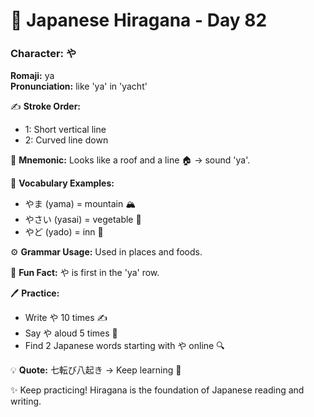 # 📖 Japanese Hiragana - Day 82

### Character: や  
**Romaji:** ya  
**Pronunciation:** like 'ya' in 'yacht'  

✍️ **Stroke Order:**  
- 1: Short vertical line
- 2: Curved line down

📝 **Mnemonic:** Looks like a roof and a line 🏠 → sound 'ya'.  

📌 **Vocabulary Examples:**  
- やま (yama) = mountain 🏔️
- やさい (yasai) = vegetable 🥦
- やど (yado) = inn 🏨

⚙️ **Grammar Usage:** Used in places and foods.  

🎉 **Fun Fact:** や is first in the 'ya' row.  

🖊️ **Practice:**  
- Write や 10 times ✍️
- Say や aloud 5 times 🎤
- Find 2 Japanese words starting with や online 🔍

💡 **Quote:** 七転び八起き → Keep learning 💪  

✨ Keep practicing! Hiragana is the foundation of Japanese reading and writing.
